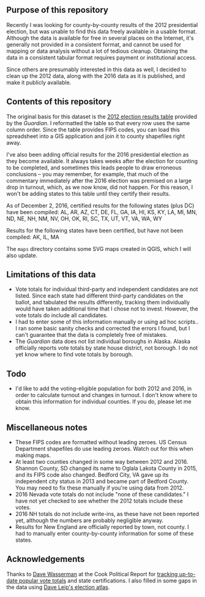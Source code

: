 ## Purpose of this repository

Recently I was looking for county-by-county results of the 2012 presidential
election, but was unable to find this data freely available in a usable format.
Although the data is available for free in several places on the Internet, it's
generally not provided in a consistent format, and cannot be used for mapping
or data analysis without a lot of tedious cleanup. Obtaining the data in a
consistent tabular format requires payment or institutional access.

Since others are presumably interested in this data as well, I decided to clean
up the 2012 data, along with the 2016 data as it is published, and make it
publicly available.

## Contents of this repository

The original basis for this dataset is the [2012 election results table](https://www.theguardian.com/news/datablog/2012/nov/07/us-2012-election-county-results-download) provided by the *Guardian*. I reformatted the table so that every
row uses the same column order. Since the table provides FIPS codes, you can
load this spreadsheet into a GIS application and join it to county shapefiles
right away.

I've also been adding official results for the 2016 presidential election as
they become available. It always takes weeks after the election for counting to
be completed, and sometimes this leads people to draw erroneous conclusions –
you may remember, for example, that much of the commentary immediately after the
2016 election was premised on a large drop in turnout, which, as we now know,
did not happen. For this reason, I won't be adding states to this table until
they certify their results.

As of December 2, 2016, certified results for the following states (plus DC)
have been compiled: AL, AR, AZ, CT, DE, FL, GA, IA, HI, KS, KY, LA, MI, MN, ND, NE, NH, NM, NV, OH, OK, RI, SC, TX, UT, VT, VA, WA, WY

Results for the following states have been certified, but have not been compiled: AK, IL, MA

The `maps` directory contains some SVG maps created in QGIS, which I will also
update.

## Limitations of this data

* Vote totals for individual third-party and independent candidates are not
listed. Since each state had different third-party candidates on the ballot,
and tabulated the results differently, tracking them individually would have
taken additional time that I chose not to invest. However, the vote totals do
include all candidates.
* I had to enter some of this information manually or using ad hoc scripts.. I
ran some basic sanity checks and corrected the errors I found, but I can't
guarantee that the data is completely free of mistakes.
* The *Guardian* data does not list individual boroughs in Alaska. Alaska
officially reports vote totals by state house district, not borough. I do not
yet know where to find vote totals by borough.

## Todo

* I'd like to add the voting-eligible population for both 2012 and 2016, in
order to calculate turnout and changes in turnout. I don't know where to
obtain this information for individual counties. If you do, please let me know.

## Miscellaneous notes
* These FIPS codes are formatted without leading zeroes. US Census Department
shapefiles do use leading zeroes. Watch out for this when making maps.
* At least two counties changed in some way between 2012 and 2016. Shannon
County, SD changed its name to Oglala Lakota County in 2015, and its FIPS code
also changed. Bedford City, VA gave up its independent city status in 2013 and
became part of Bedford County. You may need to fix these manually if you're
using data from 2012.
* 2016 Nevada vote totals do not include "none of these candidates." I have not
yet checked to see whether the 2012 totals include these votes.
* 2016 NH totals do not include write-ins, as these have not been reported yet,
although the numbers are probably negligible anyway.
* Results for New England are officially reported by town, not county. I had to
manually enter county-by-county information for some of these states.

## Acknowledgements

Thanks to [Dave Wasserman](https://twitter.com/Redistrict) at the Cook Political
Report for [tracking up-to-date popular vote totals](https://docs.google.com/spreadsheets/d/133Eb4qQmOxNvtesw2hdVns073R68EZx4SfCnP4IGQf8/htmlview?sle=true) and state certifications. I also filled in some gaps in the
data using [Dave Leip's election atlas](http://uselectionatlas.org/).
